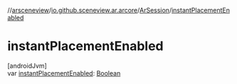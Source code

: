 //[arsceneview](../../../index.md)/[io.github.sceneview.ar.arcore](../index.md)/[ArSession](index.md)/[instantPlacementEnabled](instant-placement-enabled.md)

# instantPlacementEnabled

[androidJvm]\
var [instantPlacementEnabled](instant-placement-enabled.md): [Boolean](https://kotlinlang.org/api/latest/jvm/stdlib/kotlin/-boolean/index.html)
